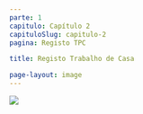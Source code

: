 ```yaml
---
parte: 1
capitulo: Capítulo 2
capituloSlug: capitulo-2
pagina: Registo TPC

title: Registo Trabalho de Casa

page-layout: image
---
```


<img src="{{site.baseurl}}/assets/graphics/content/formulario.png"/>
